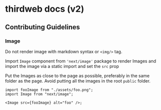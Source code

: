 # thirdweb docs (v2)

## Contributing Guidelines

### Image

Do not render image with markdown syntax or `<img/>` tag.

Import `Image` component from `'next/image'` package to render Images and import the image via a static import and set the `src` prop

Put the Images as close to the page as possible, preferably in the same folder as the page. Avoid putting all the images in the root `public` folder.

```tsx
import fooImage from "./assets/foo.png";
import Image from "next/image";

<Image src={fooImage} alt="foo" />;
```
